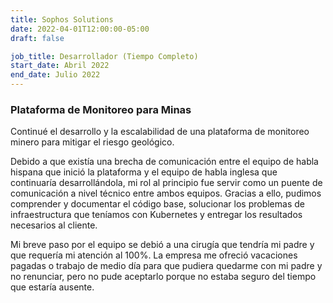```yaml
---
title: Sophos Solutions
date: 2022-04-01T12:00:00-05:00
draft: false

job_title: Desarrollador (Tiempo Completo)
start_date: Abril 2022
end_date: Julio 2022
---
```


### Plataforma de Monitoreo para Minas

Continué el desarrollo y la escalabilidad de una plataforma de monitoreo minero
para mitigar el riesgo geológico.

Debido a que existía una brecha de comunicación entre el equipo de habla
hispana que inició la plataforma y el equipo de habla inglesa que continuaría
desarrollándola, mi rol al principio fue servir como un puente de comunicación
a nivel técnico entre ambos equipos. Gracias a ello, pudimos comprender y
documentar el código base, solucionar los problemas de infraestructura que
teníamos con Kubernetes y entregar los resultados necesarios al cliente.

Mi breve paso por el equipo se debió a una cirugía que tendría mi padre y que
requería mi atención al 100%. La empresa me ofreció vacaciones pagadas o
trabajo de medio día para que pudiera quedarme con mi padre y no renunciar,
pero no pude aceptarlo porque no estaba seguro del tiempo que estaría ausente.
